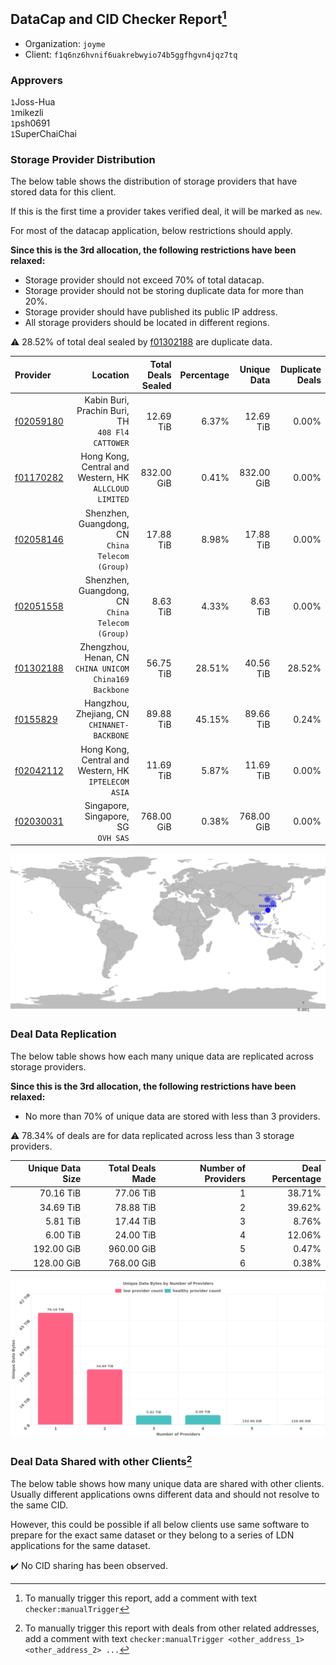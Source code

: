 ## DataCap and CID Checker Report[^1]
 - Organization: `joyme`
 - Client: `f1q6nz6hvnif6uakrebwyio74b5ggfhgvn4jqz7tq`
### Approvers
`1`Joss-Hua<br/>`1`mikezli<br/>`1`psh0691<br/>`1`SuperChaiChai

### Storage Provider Distribution
The below table shows the distribution of storage providers that have stored data for this client.

If this is the first time a provider takes verified deal, it will be marked as `new`.

For most of the datacap application, below restrictions should apply.

**Since this is the 3rd allocation, the following restrictions have been relaxed:**
 - Storage provider should not exceed 70% of total datacap.
 - Storage provider should not be storing duplicate data for more than 20%.
 - Storage provider should have published its public IP address.
 - All storage providers should be located in different regions.

⚠️ 28.52% of total deal sealed by [f01302188](https://filfox.info/en/address/f01302188) are duplicate data.

| Provider                                              |                                                  Location | Total Deals Sealed | Percentage | Unique Data | Duplicate Deals |
| :---------------------------------------------------- | --------------------------------------------------------: | -----------------: | ---------: | ----------: | --------------: |
| [f02059180](https://filfox.info/en/address/f02059180) |       Kabin Buri, Prachin Buri, TH<br/>`408 Fl4 CATTOWER` |          12.69 TiB |      6.37% |   12.69 TiB |           0.00% |
| [f01170282](https://filfox.info/en/address/f01170282) | Hong Kong, Central and Western, HK<br/>`ALLCLOUD LIMITED` |         832.00 GiB |      0.41% |  832.00 GiB |           0.00% |
| [f02058146](https://filfox.info/en/address/f02058146) |       Shenzhen, Guangdong, CN<br/>`China Telecom (Group)` |          17.88 TiB |      8.98% |   17.88 TiB |           0.00% |
| [f02051558](https://filfox.info/en/address/f02051558) |       Shenzhen, Guangdong, CN<br/>`China Telecom (Group)` |           8.63 TiB |      4.33% |    8.63 TiB |           0.00% |
| [f01302188](https://filfox.info/en/address/f01302188) | Zhengzhou, Henan, CN<br/>`CHINA UNICOM China169 Backbone` |          56.75 TiB |     28.51% |   40.56 TiB |          28.52% |
| [f0155829](https://filfox.info/en/address/f0155829)   |            Hangzhou, Zhejiang, CN<br/>`CHINANET-BACKBONE` |          89.88 TiB |     45.15% |   89.66 TiB |           0.24% |
| [f02042112](https://filfox.info/en/address/f02042112) |   Hong Kong, Central and Western, HK<br/>`IPTELECOM ASIA` |          11.69 TiB |      5.87% |   11.69 TiB |           0.00% |
| [f02030031](https://filfox.info/en/address/f02030031) |                    Singapore, Singapore, SG<br/>`OVH SAS` |         768.00 GiB |      0.38% |  768.00 GiB |           0.00% |

<img src="https://raw.githubusercontent.com/data-preservation-programs/filplus-checker-assets/main/filecoin-project/filecoin-plus-large-datasets/issues/1365/1691256030855.png"/>

### Deal Data Replication
The below table shows how each many unique data are replicated across storage providers.


**Since this is the 3rd allocation, the following restrictions have been relaxed:**
- No more than 70% of unique data are stored with less than 3 providers.

⚠️ 78.34% of deals are for data replicated across less than 3 storage providers.

| Unique Data Size | Total Deals Made | Number of Providers | Deal Percentage |
| ---------------: | ---------------: | ------------------: | --------------: |
|        70.16 TiB |        77.06 TiB |                   1 |          38.71% |
|        34.69 TiB |        78.88 TiB |                   2 |          39.62% |
|         5.81 TiB |        17.44 TiB |                   3 |           8.76% |
|         6.00 TiB |        24.00 TiB |                   4 |          12.06% |
|       192.00 GiB |       960.00 GiB |                   5 |           0.47% |
|       128.00 GiB |       768.00 GiB |                   6 |           0.38% |

<img src="https://raw.githubusercontent.com/data-preservation-programs/filplus-checker-assets/main/filecoin-project/filecoin-plus-large-datasets/issues/1365/1691256031759.png"/>

### Deal Data Shared with other Clients[^3]
The below table shows how many unique data are shared with other clients.
Usually different applications owns different data and should not resolve to the same CID.

However, this could be possible if all below clients use same software to prepare for the exact same dataset or they belong to a series of LDN applications for the same dataset.

✔️ No CID sharing has been observed.

[^1]: To manually trigger this report, add a comment with text `checker:manualTrigger`

[^2]: Deals from those addresses are combined into this report as they are specified with `checker:manualTrigger`

[^3]: To manually trigger this report with deals from other related addresses, add a comment with text `checker:manualTrigger <other_address_1> <other_address_2> ...`
